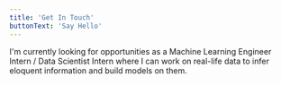 ```yaml
---
title: 'Get In Touch'
buttonText: 'Say Hello'
---
```


I'm currently looking for opportunities as a Machine Learning Engineer Intern / Data Scientist Intern where I can work on real-life data to infer eloquent information and build models on them.
